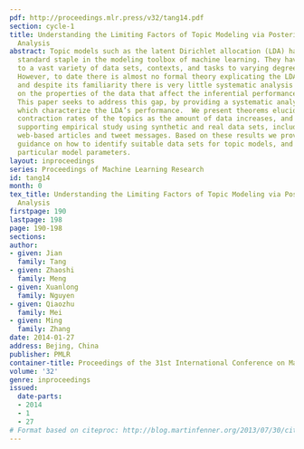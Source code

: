 ```yaml
---
pdf: http://proceedings.mlr.press/v32/tang14.pdf
section: cycle-1
title: Understanding the Limiting Factors of Topic Modeling via Posterior Contraction
  Analysis
abstract: Topic models such as the latent Dirichlet allocation (LDA) have become a
  standard staple in the modeling toolbox of machine learning. They have been applied
  to a vast variety of data sets, contexts, and tasks to varying degrees of success.
  However, to date there is almost no formal theory explicating the LDA’s behavior,
  and despite its familiarity there is very little systematic analysis of and guidance
  on the properties of the data that affect the inferential performance of the model.
  This paper seeks to address this gap, by providing a systematic analysis of factors
  which characterize the LDA’s performance.  We present theorems elucidating the posterior
  contraction rates of the topics as the amount of data increases, and a thorough
  supporting empirical study using synthetic and real data sets, including news and
  web-based articles and tweet messages. Based on these results we provide practical
  guidance on how to identify suitable data sets for topic models, and how to specify
  particular model parameters.
layout: inproceedings
series: Proceedings of Machine Learning Research
id: tang14
month: 0
tex_title: Understanding the Limiting Factors of Topic Modeling via Posterior Contraction
  Analysis
firstpage: 190
lastpage: 198
page: 190-198
sections: 
author:
- given: Jian
  family: Tang
- given: Zhaoshi
  family: Meng
- given: Xuanlong
  family: Nguyen
- given: Qiaozhu
  family: Mei
- given: Ming
  family: Zhang
date: 2014-01-27
address: Bejing, China
publisher: PMLR
container-title: Proceedings of the 31st International Conference on Machine Learning
volume: '32'
genre: inproceedings
issued:
  date-parts:
  - 2014
  - 1
  - 27
# Format based on citeproc: http://blog.martinfenner.org/2013/07/30/citeproc-yaml-for-bibliographies/
---
```

